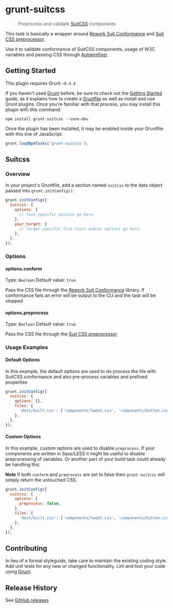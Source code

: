 # grunt-suitcss

> Preprocess and validate [SuitCSS](http://github.com/suitcss/suit) components

This task is basically a wrapper around [Rework Suit Conformance](https://github.com/suitcss/rework-suit-conformance) and [Suit CSS preprocessor](https://github.com/suitcss/preprocessor).

Use it to validate conformance of SuitCSS components, usage of W3C variables and passing CSS through [Autoprefixer](https://github.com/ai/autoprefixer)

## Getting Started
This plugin requires Grunt `~0.4.4`

If you haven't used [Grunt](http://gruntjs.com/) before, be sure to check out the [Getting Started](http://gruntjs.com/getting-started) guide, as it explains how to create a [Gruntfile](http://gruntjs.com/sample-gruntfile) as well as install and use Grunt plugins. Once you're familiar with that process, you may install this plugin with this command:

```shell
npm install grunt-suitcss --save-dev
```

Once the plugin has been installed, it may be enabled inside your Gruntfile with this line of JavaScript:

```js
grunt.loadNpmTasks('grunt-suitcss');
```

## Suitcss

### Overview
In your project's Gruntfile, add a section named `suitcss` to the data object passed into `grunt.initConfig()`.

```js
grunt.initConfig({
  suitcss: {
    options: {
      // Task-specific options go here.
    },
    your_target: {
      // Target-specific file lists and/or options go here.
    },
  },
});
```

### Options

#### options.conform
Type: `Boolean`
Default value: `true`

Pass the CSS file through the [Rework Suit Conformance](https://github.com/suitcss/rework-suit-conformance) library. If conformance fails an error will be output to the CLI and the task will be stopped

#### options.preprocess
Type: `Boolean`
Default value: `true`

Pass the CSS file through the [Suit CSS preprocessor](https://github.com/suitcss/preprocessor)

### Usage Examples

#### Default Options
In this example, the default options are used to do process the file with SuitCSS conformance and also pre-process variables and prefixed properties

```js
grunt.initConfig({
  suitcss: {
    options: {},
    files: {
      'dest/built.css': ['components/tweet.css', 'components/button.css'],
    },
  },
});
```

#### Custom Options
In this example, custom options are used to disable `preprocess`. If your components are written in Sass/LESS it might be useful to disable preprocessing of variables. Or another part of your build task could already be handling this.

**Note** If both `conform` and `preprocess` are set to false then `grunt-suitcss` will simply return the untouched CSS.

```js
grunt.initConfig({
  suitcss: {
    options: {
      preprocess: false,
    },
    files: {
      'dest/built.css': ['components/tweet.css', 'components/button.css'],
    },
  },
});
```

## Contributing
In lieu of a formal styleguide, take care to maintain the existing coding style. Add unit tests for any new or changed functionality. Lint and test your code using [Grunt](http://gruntjs.com/).

## Release History

See [GitHub releases](https://github.com/gruntjs/grunt-suitcss/releases)
